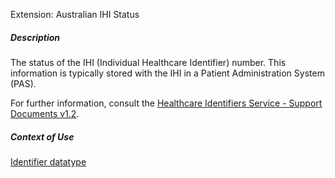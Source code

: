 Extension: Australian IHI Status

##### **Description**
The status of the IHI (Individual Healthcare Identifier) number. This information is typically stored with the IHI in a Patient Administration System (PAS).

For further information, consult the [Healthcare Identifiers Service - Support Documents v1.2](https://developer.digitalhealth.gov.au/resources-and-documentation/national-infrastructure/ep-1826-2014).

##### **Context of Use**
[Identifier datatype](http://hl7.org/fhir/datatypes.html#identifier)

